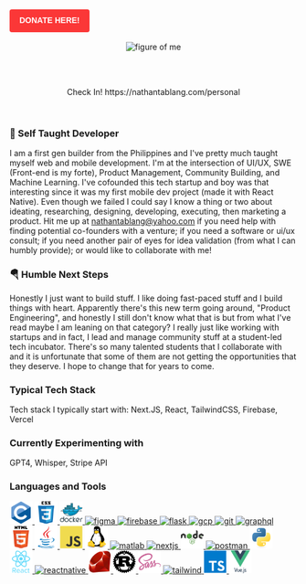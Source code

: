 
<img src="data:image/svg+xml;base64,CjxzdmcgeG1sbnM9Imh0dHA6Ly93d3cudzMub3JnLzIwMDAvc3ZnIiB3aWR0aD0iMTQwIiBoZWlnaHQ9IjQwIj4KICA8YSBocmVmPSJodHRwczovL2V4YW1wbGUuY29tL2RvbmF0ZSIgdGFyZ2V0PSJfYmxhbmsiPgogICAgPHJlY3Qgd2lkdGg9IjE0MCIgaGVpZ2h0PSI0MCIgZmlsbD0iI2ZiMzczNyIgcng9IjQiIHJ5PSI0IiAvPgogICAgPHRleHQgeD0iNTAlIiB5PSI1MCUiIGZpbGw9IiNmZmZmZmYiIGZvbnQtZmFtaWx5PSJBcmlhbCwgc2Fucy1zZXJpZiIgZm9udC1zaXplPSIxNCIgdGV4dC1hbmNob3I9Im1pZGRsZSIgZHk9Ii4zZW0iIGZvbnQtd2VpZ2h0PSJib2xkIj5ET05BVEUgSEVSRSE8L3RleHQ+CiAgPC9hPgo8L3N2Zz4=" />




<p align="center">
  <img align=top style="width: auto; height: 250px;" src="https://firebasestorage.googleapis.com/v0/b/soheil-lab.appspot.com/o/images%2FScreen_Shot_2023-03-24_at_7.01.52_PM-removebg-preview.png?alt=media&token=33cbd64c-90c5-48dc-9f1e-74d57f50b0ae" alt="figure of me"/>
</p>
<br/><br/>
<p align="center">Check In! https://nathantablang.com/personal </p>
<br/>

### 👷‍ Self Taught Developer
I am a first gen builder from the Philippines and I've pretty much taught myself web and mobile development. I'm at the intersection of UI/UX, SWE (Front-end is my forte), Product Management, Community Building, and Machine Learning. I've cofounded this tech startup and boy was that interesting since it was my first mobile dev project (made it with React Native). Even though we failed I could say I know a thing or two about ideating, researching, designing, developing, executing, then marketing a product. Hit me up at nathantablang@yahoo.com if you need help with finding potential co-founders with a venture; if you need a software or ui/ux consult; if you need another pair of eyes for idea validation (from what I can humbly provide); or would like to collaborate with me!
<br/>

### 🪂 Humble Next Steps
Honestly I just want to build stuff. I like doing fast-paced stuff and I build things with heart. Apparently there's this new term going around, "Product Engineering", and honestly I still don't know what that is but from what I've read maybe I am leaning on that category? I really just like working with startups and in fact, I lead and manage community stuff at a student-led tech incubator. There's so many talented students that I collaborate with and it is unfortunate that some of them are not getting the opportunities that they deserve. I hope to change that for years to come.


### Typical Tech Stack
Tech stack I typically start with: Next.JS, React, TailwindCSS, Firebase, Vercel

### Currently Experimenting with
GPT4, Whisper, Stripe API

### Languages and Tools
<p align="left"> <a href="https://www.cprogramming.com/" target="_blank" rel="noreferrer"> <img src="https://raw.githubusercontent.com/devicons/devicon/master/icons/c/c-original.svg" alt="c" width="40" height="40"/> </a> <a href="https://www.w3schools.com/css/" target="_blank" rel="noreferrer"> <img src="https://raw.githubusercontent.com/devicons/devicon/master/icons/css3/css3-original-wordmark.svg" alt="css3" width="40" height="40"/> </a> <a href="https://www.docker.com/" target="_blank" rel="noreferrer"> <img src="https://raw.githubusercontent.com/devicons/devicon/master/icons/docker/docker-original-wordmark.svg" alt="docker" width="40" height="40"/> </a> <a href="https://www.figma.com/" target="_blank" rel="noreferrer"> <img src="https://www.vectorlogo.zone/logos/figma/figma-icon.svg" alt="figma" width="40" height="40"/> </a> <a href="https://firebase.google.com/" target="_blank" rel="noreferrer"> <img src="https://www.vectorlogo.zone/logos/firebase/firebase-icon.svg" alt="firebase" width="40" height="40"/> </a> <a href="https://flask.palletsprojects.com/" target="_blank" rel="noreferrer"> <img src="https://www.vectorlogo.zone/logos/pocoo_flask/pocoo_flask-icon.svg" alt="flask" width="40" height="40"/> </a> <a href="https://cloud.google.com" target="_blank" rel="noreferrer"> <img src="https://www.vectorlogo.zone/logos/google_cloud/google_cloud-icon.svg" alt="gcp" width="40" height="40"/> </a> <a href="https://git-scm.com/" target="_blank" rel="noreferrer"> <img src="https://www.vectorlogo.zone/logos/git-scm/git-scm-icon.svg" alt="git" width="40" height="40"/> </a> <a href="https://graphql.org" target="_blank" rel="noreferrer"> <img src="https://www.vectorlogo.zone/logos/graphql/graphql-icon.svg" alt="graphql" width="40" height="40"/> </a> <a href="https://www.w3.org/html/" target="_blank" rel="noreferrer"> <img src="https://raw.githubusercontent.com/devicons/devicon/master/icons/html5/html5-original-wordmark.svg" alt="html5" width="40" height="40"/> </a> <a href="https://www.java.com" target="_blank" rel="noreferrer"> <img src="https://raw.githubusercontent.com/devicons/devicon/master/icons/java/java-original.svg" alt="java" width="40" height="40"/> </a> <a href="https://developer.mozilla.org/en-US/docs/Web/JavaScript" target="_blank" rel="noreferrer"> <img src="https://raw.githubusercontent.com/devicons/devicon/master/icons/javascript/javascript-original.svg" alt="javascript" width="40" height="40"/> </a> <a href="https://www.linux.org/" target="_blank" rel="noreferrer"> <img src="https://raw.githubusercontent.com/devicons/devicon/master/icons/linux/linux-original.svg" alt="linux" width="40" height="40"/> </a> <a href="https://www.mathworks.com/" target="_blank" rel="noreferrer"> <img src="https://upload.wikimedia.org/wikipedia/commons/2/21/Matlab_Logo.png" alt="matlab" width="40" height="40"/> </a> <a href="https://nextjs.org/" target="_blank" rel="noreferrer"> <img src="https://cdn.worldvectorlogo.com/logos/nextjs-2.svg" alt="nextjs" width="40" height="40"/> </a> <a href="https://nodejs.org" target="_blank" rel="noreferrer"> <img src="https://raw.githubusercontent.com/devicons/devicon/master/icons/nodejs/nodejs-original-wordmark.svg" alt="nodejs" width="40" height="40"/> </a> <a href="https://postman.com" target="_blank" rel="noreferrer"> <img src="https://www.vectorlogo.zone/logos/getpostman/getpostman-icon.svg" alt="postman" width="40" height="40"/> </a> <a href="https://www.python.org" target="_blank" rel="noreferrer"> <img src="https://raw.githubusercontent.com/devicons/devicon/master/icons/python/python-original.svg" alt="python" width="40" height="40"/> </a> <a href="https://reactjs.org/" target="_blank" rel="noreferrer"> <img src="https://raw.githubusercontent.com/devicons/devicon/master/icons/react/react-original-wordmark.svg" alt="react" width="40" height="40"/> </a> <a href="https://reactnative.dev/" target="_blank" rel="noreferrer"> <img src="https://reactnative.dev/img/header_logo.svg" alt="reactnative" width="40" height="40"/> </a> <a href="https://www.ruby-lang.org/en/" target="_blank" rel="noreferrer"> <img src="https://raw.githubusercontent.com/devicons/devicon/master/icons/ruby/ruby-original.svg" alt="ruby" width="40" height="40"/> </a> <a href="https://www.rust-lang.org" target="_blank" rel="noreferrer"> <img src="https://raw.githubusercontent.com/devicons/devicon/master/icons/rust/rust-plain.svg" alt="rust" width="40" height="40"/> </a> <a href="https://sass-lang.com" target="_blank" rel="noreferrer"> <img src="https://raw.githubusercontent.com/devicons/devicon/master/icons/sass/sass-original.svg" alt="sass" width="40" height="40"/> </a> <a href="https://tailwindcss.com/" target="_blank" rel="noreferrer"> <img src="https://www.vectorlogo.zone/logos/tailwindcss/tailwindcss-icon.svg" alt="tailwind" width="40" height="40"/> </a> <a href="https://www.typescriptlang.org/" target="_blank" rel="noreferrer"> <img src="https://raw.githubusercontent.com/devicons/devicon/master/icons/typescript/typescript-original.svg" alt="typescript" width="40" height="40"/> </a> <a href="https://vuejs.org/" target="_blank" rel="noreferrer"> <img src="https://raw.githubusercontent.com/devicons/devicon/master/icons/vuejs/vuejs-original-wordmark.svg" alt="vuejs" width="40" height="40"/> </a> </p>

